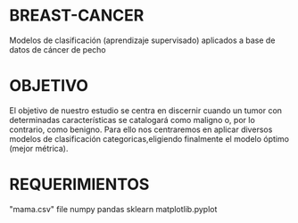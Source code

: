 # BREAST-CANCER
Modelos de clasificación (aprendizaje supervisado) aplicados a base de datos de cáncer de pecho

# OBJETIVO
El objetivo de nuestro estudio se centra en discernir cuando un tumor con determinadas características se catalogará como maligno o, por lo contrario, como benigno. Para ello nos centraremos en aplicar diversos modelos de clasificación categoricas,eligiendo finalmente el modelo óptimo (mejor métrica).

# REQUERIMIENTOS

"mama.csv" file
numpy
pandas
sklearn
matplotlib.pyplot
